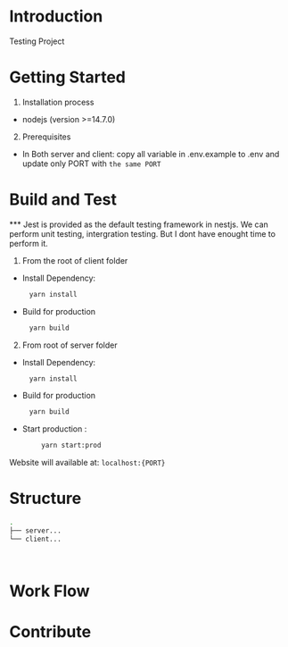 # Introduction
Testing Project

# Getting Started

1.	Installation process
-  nodejs (version >=14.7.0)

2. Prerequisites
- In Both server and client: copy all variable in .env.example  to .env and update only PORT with ```the same PORT```

# Build and Test

*** Jest is provided as the default testing framework in nestjs. We can perform unit testing, intergration testing. But I dont have enought time to perform it.

1. From the root of client folder
- Install Dependency:
```bash
     yarn install
```

- Build for production
```bash
     yarn build
```
2. From root of server folder

- Install Dependency:
```bash
     yarn install
```

- Build for production
```bash
     yarn build
```
- Start production :
```bash
        yarn start:prod
```

Website will available at: ```localhost:{PORT}```


# Structure
```bash
.
├── server...
└── client...

          
```
 
# Work Flow

# Contribute


